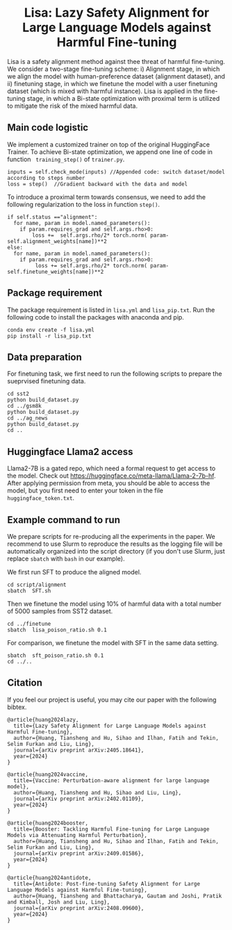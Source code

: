 <!-- markdownlint-disable first-line-h1 -->
<!-- markdownlint-disable html -->

<h1 align="center">Lisa: Lazy Safety Alignment for Large Language Models against Harmful Fine-tuning</h1>



Lisa is a safety alignment method against thee threat of harmful fine-tuning. We consider a two-stage fine-tuning scheme: i) Alignment stage, in which we align the model with human-preference dataset (alignment dataset), and ii) finetuning stage, in which we finetune the model with a user finetuning dataset (which is mixed with harmful instance). Lisa is applied in the fine-tuning stage, in which a Bi-state optimization with proximal term is utilized to mitigate the risk of the mixed harmful data.     


## Main code logistic
We implement a customized trainer on top of the original HuggingFace Trainer. To achieve Bi-state optimization,  we append one line of code in function ` training_step()` of `trainer.py`. 

```
inputs = self.check_mode(inputs) //Appended code: switch dataset/model according to steps number
loss = step()  //Gradient backward with the data and model
```

To introduce a proximal term towards consensus, we need to add the following regularization to the loss in function `step()`.

```
if self.status =="alignment":
  for name, param in model.named_parameters():
    if param.requires_grad and self.args.rho>0:
        loss +=  self.args.rho/2* torch.norm( param- self.alignment_weights[name])**2
else:
  for name, param in model.named_parameters():
    if param.requires_grad and self.args.rho>0:
         loss += self.args.rho/2* torch.norm( param- self.finetune_weights[name])**2
```
 



## Package requirement
The package requirement is listed in `lisa.yml` and `lisa_pip.txt`. Run the following code to install the packages with anaconda and pip.  
```
conda env create -f lisa.yml
pip install -r lisa_pip.txt
```

## Data  preparation
For finetuning task, we first need to run the following scripts to prepare the sueprvised finetuning data.
```
cd sst2
python build_dataset.py
cd ../gsm8k
python build_dataset.py
cd ../ag_news
python build_dataset.py
cd ..
```

## Huggingface Llama2 access
Llama2-7B is a gated repo, which need a formal request to get access to the model. Check out https://huggingface.co/meta-llama/Llama-2-7b-hf.
After applying permission from meta, you should be able to access the model, but you first need to enter your token in the file `huggingface_token.txt`.



## Example command to run

We prepare scripts for re-producing all the experiments in the paper. We recommend to use Slurm to reproduce the results as the logging file will be automatically organized into the script directory (if you don't use Slurm, just replace `sbatch` with `bash` in our example).

We first run SFT to produce the aligned model. 
```
cd script/alignment
sbatch  SFT.sh
```
Then we finetune the model using 10% of harmful data with a total number of 5000 samples from SST2 dataset. 
```
cd ../finetune
sbatch  lisa_poison_ratio.sh 0.1
```


For comparison, we finetune the model with SFT in the same data setting.

```
sbatch  sft_poison_ratio.sh 0.1
cd ../..
```


## Citation
If you feel our project is useful, you may cite our paper with the following bibtex.
```
@article{huang2024lazy,
  title={Lazy Safety Alignment for Large Language Models against Harmful Fine-tuning},
  author={Huang, Tiansheng and Hu, Sihao and Ilhan, Fatih and Tekin, Selim Furkan and Liu, Ling},
  journal={arXiv preprint arXiv:2405.18641},
  year={2024}
}

@article{huang2024vaccine,
  title={Vaccine: Perturbation-aware alignment for large language model},
  author={Huang, Tiansheng and Hu, Sihao and Liu, Ling},
  journal={arXiv preprint arXiv:2402.01109},
  year={2024}
}

@article{huang2024booster,
  title={Booster: Tackling Harmful Fine-tuning for Large Language Models via Attenuating Harmful Perturbation},
  author={Huang, Tiansheng and Hu, Sihao and Ilhan, Fatih and Tekin, Selim Furkan and Liu, Ling},
  journal={arXiv preprint arXiv:2409.01586},
  year={2024}
}

@article{huang2024antidote,
  title={Antidote: Post-fine-tuning Safety Alignment for Large Language Models against Harmful Fine-tuning},
  author={Huang, Tiansheng and Bhattacharya, Gautam and Joshi, Pratik and Kimball, Josh and Liu, Ling},
  journal={arXiv preprint arXiv:2408.09600},
  year={2024}
}

```


